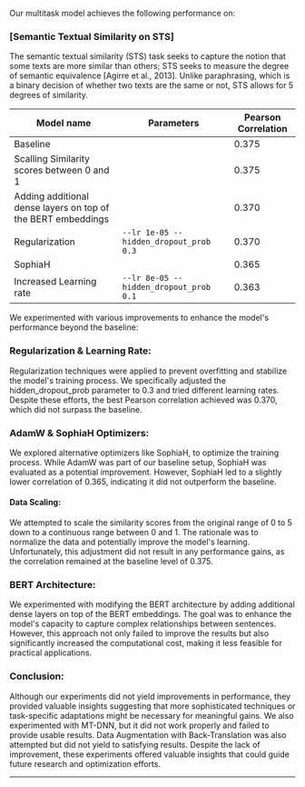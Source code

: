 Our multitask model achieves the following performance on:

### [Semantic Textual Similarity on STS]

The semantic textual similarity (STS) task seeks to capture the notion that some texts are
more similar than others; STS seeks to measure the degree of semantic equivalence [Agirre
et al., 2013]. Unlike paraphrasing, which is a binary decision of whether two texts are the same or not, STS allows for 5 degrees of similarity.

| Model name                      | Parameters                                | Pearson Correlation |
| ------------------------------- | ----------------------------------------- | -------- |
| Baseline                        |                                           | 0.375    |
| Scalling Similarity scores between 0 and 1  |    | 0.375   |
| Adding additional dense layers on top of the BERT embeddings                         |                    | 0.370  |
| Regularization                  | `--lr 1e-05 --hidden_dropout_prob 0.3`    | 0.370    |
| SophiaH                         |                                           | 0.365  |
| Increased Learning rate | `--lr 8e-05 --hidden_dropout_prob 0.1`           |  0.363    |

We experimented with various improvements to enhance the model's performance beyond the baseline:

### Regularization & Learning Rate:
Regularization techniques were applied to prevent overfitting and stabilize the model's training process. We specifically adjusted the hidden_dropout_prob parameter to 0.3 and tried different learning rates. Despite these efforts, the best Pearson correlation achieved was 0.370, which did not surpass the baseline.

### AdamW & SophiaH Optimizers:
We explored alternative optimizers like SophiaH, to optimize the training process. While AdamW was part of our baseline setup, SophiaH was evaluated as a potential improvement. However, SophiaH led to a slightly lower correlation of 0.365, indicating it did not outperform the baseline.

#### Data Scaling:
We attempted to scale the similarity scores from the original range of 0 to 5 down to a continuous range between 0 and 1. The rationale was to normalize the data and potentially improve the model's learning. Unfortunately, this adjustment did not result in any performance gains, as the correlation remained at the baseline level of 0.375.

### BERT Architecture:
We experimented with modifying the BERT architecture by adding additional dense layers on top of the BERT embeddings. The goal was to enhance the model's capacity to capture complex relationships between sentences. However, this approach not only failed to improve the results but also significantly increased the computational cost, making it less feasible for practical applications.

### Conclusion:
Although our experiments did not yield improvements in performance, they provided valuable insights suggesting that more sophisticated techniques or task-specific adaptations might be necessary for meaningful gains. We also experimented with MT-DNN, but it did not work properly and failed to provide usable results. Data Augmentation with Back-Translation was also attempted but did not yield to satisfying results. Despite the lack of improvement, these experiments offered valuable insights that could guide future research and optimization efforts.

---

